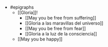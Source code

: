 - #epigraphs
  - [[Gloria]]!
    - [[May you be free from suffering]]
    - [[Gloria a las maravillas del universo]]
    - [[May you be free from fear]]
    - [[Gloria a la luz de la consciencia]]
  - [[May you be happy]]